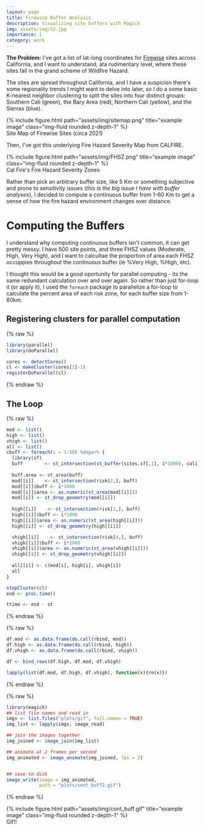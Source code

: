 ```yaml
---
layout: page
title: Firewise Buffer Analysis
description: Visualizing site buffers with Magick
img: assets/img/12.jpg
importance: 1
category: work
---
```


**The Problem:** I've got a list of lat-long coordinates for [Firewise](https://www.nfpa.org/Public-Education/Fire-causes-and-risks/Wildfire/Firewise-USA) sites across California, and I want to understand, ata rudimentary level, where these sites fall in the grand scheme of Wildfire Hazard. 

The sites are spread throughout California, and I have a suspicion there's some regionality trends I might want to delve into later, so I do a some basic K-nearest neighbor clustering to split the sites into four distinct groups: Southern Cali (green), the Bary Area (red), Northern Cali (yellow), and the Sierras (blue). 


<div class="row">
    <div class="col-sm mt-3 mt-md-0">
        {% include figure.html path="assets/img/sitemap.png" title="example image" class="img-fluid rounded z-depth-1" %}
    </div>
</div>
<div class="caption">
    Site Map of Firewise Sites (circa 2021)
</div>

Then, I've got this underlying Fire Hazard Severity Map from CALFIRE.

<div class="row">
    <div class="col-sm mt-3 mt-md-0">
        {% include figure.html path="assets/img/FHSZ.png" title="example image" class="img-fluid rounded z-depth-1" %}
    </div>
</div>
<div class="caption">
    Cal Fire's Fire Hazard Severity Zones
</div>


Rather than pick an arbitrary buffer size, like 5 Km or something subjective and prone to sensitivity issues (*this is the big issue I have with buffer analyses*), I decided to compute a continuous buffer from 1-60 Km to get a sense of how the fire hazard environment changes over distance. 

# Computing the Buffers

I understand why computing continuous buffers isn't common, it can get pretty messy. I have 500 site points, and three FHSZ values (Moderate, High, Very High), and I want to calcultae the proportion of area each FHSZ occuppies throughout the continuous buffer (ie %Very High, %High, etc). 

I thought this would be a good oportunity for parallel computing - its the same redundant calculation over and over again. So rather than just for-loop it (or apply it), I used the `foreach` package to parallelize a for-loop to calculate the percent area of each risk zone, for each buffer size from 1-60km.

## Registering clusters for parallel computation


{% raw %}
```r
library(parallel)
library(doParallel)

cores <- detectCores()
cl <- makeCluster(cores[1]-1)
registerDoParallel(cl)
```
{% endraw %}

## The Loop


{% raw %}
```r
mod <- list()
high <- list()
vhigh <- list()
all <- list()
cbuff <- foreach(i = 1:50) %dopar% {
  library(sf)
  buff        <- st_intersection(st_buffer(sites.sf[,1], i*1000), cali) 
  
  buff.area <- st_area(buff)
  mod[[i]]    <- st_intersection(risk[2,], buff)
  mod[[i]]$buff <- i*1000
  mod[[i]]$area <- as.numeric(st_area(mod[[i]]))
  mod[[i]] <- st_drop_geometry(mod[[i]])
  
  high[[i]]    <- st_intersection(risk[1,], buff)
  high[[i]]$buff <- i*1000
  high[[i]]$area <- as.numeric(st_area(high[[i]]))
  high[[i]] <- st_drop_geometry(high[[i]])

  vhigh[[i]]    <- st_intersection(risk[4,], buff)
  vhigh[[i]]$buff <- i*1000
  vhigh[[i]]$area <- as.numeric(st_area(vhigh[[i]]))
  vhigh[[i]] <- st_drop_geometry(vhigh[[i]])
  
  all[[i]] <- c(mod[i], high[i], vhigh[i])
  all
}

stopCluster(cl)
end <- proc.time()

ttime <- end - st
```
{% endraw %}


{% raw %}
```r
df.mod <- as.data.frame(do.call(rbind, mod))
df.high <- as.data.frame(do.call(rbind, high))
df.vhigh <- as.data.frame(do.call(rbind, vhigh))

df <- bind_rows(df.high, df.mod, df.vhigh)

lapply(list(df.mod, df.high, df.vhigh), function(x){rm(x)})
```
{% endraw %}


{% raw %}
```r
library(magick)
## list file names and read in
imgs <- list.files("plots/gif", full.names = TRUE)
img_list <- lapply(imgs, image_read)

## join the images together
img_joined <- image_join(img_list)

## animate at 2 frames per second
img_animated <- image_animate(img_joined, fps = 2)


## save to disk
image_write(image = img_animated,
            path = "plots/cont_buff2.gif")

```

{% endraw %}


<div class="row">
    <div class="col-sm mt-3 mt-md-0">
        {% include figure.html path="assets/img/cont_buff.gif" title="example image" class="img-fluid rounded z-depth-1" %}
    </div>
</div>
<div class="caption">
    Gif!!
</div>